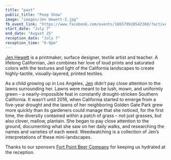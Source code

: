 ```yaml
---
title: "past"
public_title: "Peep Show"
image: "images/Jen Hewett-2.jpg"
fb_event_link: "https://www.facebook.com/events/186570928542360/?active_tab=about"
start_date: "July 7"
end_date: "August 25"
reception_date: "July 7"
reception_time: "6-9pm"
---
```

[Jen Hewett](http://jenhewett.com/) is a printmaker, surface designer, textile artist and teacher. A lifelong Californian, Jen combines her love of loud prints and saturated colors with the textures and light of the California landscapes to create highly-tactile, visually-layered, printed textiles.

As a child growing up in Los Angeles, [Jen](https://www.instagram.com/jenhewett) didn’t pay close attention to the lawns surrounding her. Lawns were meant to be lush, mown, and uniformly green – a nearly-impossible feat in constantly drought-stricken Southern California. It wasn’t until 2016, when California started to emerge from a five-year drought and the lawns of her neighboring Golden Gate Park grew more quickly than its gardeners could manage that she noticed, for the first time, the diversity contained within a patch of grass – not just grasses, but also clover, mallow, plantain. She began to pay close attention to the ground, documenting what she saw on her daily walks, and researching the names and varieties of each weed. Weedwatching is a collection of Jen’s interpretations of these mini-landscapes.

Thanks to our sponsors [Fort Point Beer Company](http://www.fortpointbeer.com/) for keeping us hydrated at the reception.
